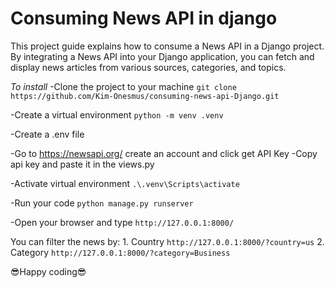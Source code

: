 <h1>Consuming News API in django</h1>
<p>This project guide explains how to consume a News API in a Django project. By integrating a News API into your Django application, you can fetch and display news articles from various sources, categories, and topics.</p>

*To install*
-Clone the project to your machine
```git clone https://github.com/Kim-Onesmus/consuming-news-api-Django.git```

-Create a virtual environment
```python -m venv .venv```

-Create a .env file

-Go to <a href="https://newsapi.org/">https://newsapi.org/</a> create an account and click get API Key
-Copy api key and paste it in the views.py

-Activate virtual environment
```.\.venv\Scripts\activate```

-Run your code
```python manage.py runserver```

-Open your browser and type
```http://127.0.0.1:8000/```

You can filter the news by:
    1. Country
    ```http://127.0.0.1:8000/?country=us```
    2. Category
    ```http://127.0.0.1:8000/?category=Business```

😎Happy coding😎
